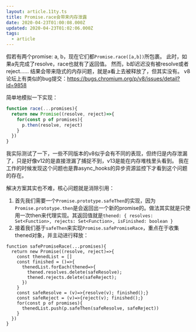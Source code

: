 ```yaml
---
layout: article.11ty.ts
title: Promise.race会带来内存泄露
date: 2020-04-23T01:00:08.000Z
updated: 2020-04-23T01:02:06.000Z
tags:
  - article
---
```


假若有两个promise: a, b，现在它们都`Promise.race([a,b])`所包裹。
此时，如果a先完成了resolve，race也就有了返回值。
然而，b却迟迟没有被resolve或者reject……
结果会带来隐式的内存问题，就是a看上去被释放了，但其实没有。
v8论坛上有类似的bug提交：https://bugs.chromium.org/p/v8/issues/detail?id=9858

简单地模拟一下实现：
```js
function race(...promises){
  return new Promise((resolve, reject)=>{
    for(const p of promises){
      p.then(resolve, reject)
    }
  })
}
```

我实际测试了一下，一些不同版本的v8似乎会有不同的表现，但终归是内存泄漏了，只是好像v12的是直接泄漏了捕捉不到，v13是能在内存堆栈里头看到。
我在工作的时候发现这个问题也是靠async_hooks的异步资源监控下才看到这个问题的存在。

解决方案其实也不难，核心问题就是消除引用：
1. 首先我们需要一个`Promise.prototype.safeThen`的实现，因为`Promise.prototype.then`是会返回出一个新的promise的。做法其实就是只使用一次then来代理实现。其返回值就是`thened: { resolves: Set<Function>, rejects: Set<Function>, isFinished: boolean }`
2. 接着我们基于`safeThen`来实现`Promise.safePromiseRace`，重点在于收集thened对象，并主动进行释放：
```
function safePromiseRace(...promises){
  return new Promise((resolve, reject)=>{
    const thenedList = []
    const finished = ()=>{
      thenedList.forEach(thened=>{
        thened.resolves.delete(safeResolve);
        thened.rejects.delete(safeReject);
      })
    }
    const safeResolve = (v)=>{resolve(v); finished();}
    const safeReject = (v)=>{reject(v); finished();}
    for(const p of promises){
      thenedList.push(p.safeThen(safeResolve, safeReject))
    }
  })
}
```


